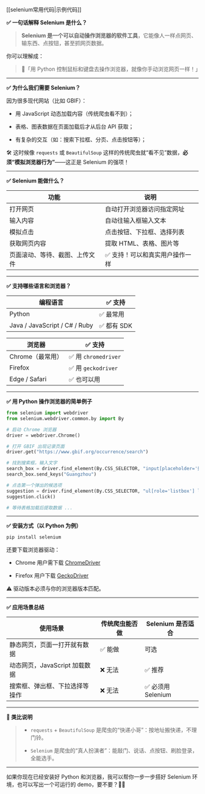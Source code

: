 
[[selenium常用代码|示例代码]]


**✅ 一句话解释 Selenium 是什么？**

> **Selenium 是一个可以自动操作浏览器的软件工具**，它能像人一样点网页、输东西、点按钮，甚至抓网页数据。

你可以理解成：

> 🧠「用 Python 控制鼠标和键盘去操作浏览器，就像你手动浏览网页一样！」

---

**✅ 为什么我们需要 Selenium？**

因为很多现代网站（比如 GBIF）：

- 用 JavaScript 动态加载内容（传统爬虫看不到）；
    
- 表格、图表数据在页面加载后才从后台 API 获取；
    
- 有复杂的交互（如：搜索下拉框、分页、点击按钮等）；
    

🛠️ 这时候像 `requests` 或 `BeautifulSoup` 这样的传统爬虫就“看不见”数据，**必须“模拟浏览器行为”**——这正是 Selenium 的强项！

---

**✅ Selenium 能做什么？**

|功能|说明|
|---|---|
|打开网页|自动打开浏览器访问指定网址|
|输入内容|自动往输入框输入文本|
|模拟点击|点击按钮、下拉框、选择列表|
|获取网页内容|提取 HTML、表格、图片等|
|页面滚动、等待、截图、上传文件|✅ 支持！可以和真实用户操作一样|

---

**✅ 支持哪些语言和浏览器？**

|编程语言|✅ 支持|
|---|---|
|Python|✅ 最常用|
|Java / JavaScript / C# / Ruby|✅ 都有 SDK|

|浏览器|✅ 支持|
|---|---|
|Chrome（最常用）|✅ 用 `chromedriver`|
|Firefox|✅ 用 `geckodriver`|
|Edge / Safari|✅ 也可以用|

---

**✅ 用 Python 操作浏览器的简单例子**

```python
from selenium import webdriver
from selenium.webdriver.common.by import By

# 启动 Chrome 浏览器
driver = webdriver.Chrome()

# 打开 GBIF 出现记录页面
driver.get("https://www.gbif.org/occurrence/search")

# 找到搜索框，输入文字
search_box = driver.find_element(By.CSS_SELECTOR, "input[placeholder='搜索']")
search_box.send_keys("Guangzhou")

# 点击第一个弹出的候选项
suggestion = driver.find_element(By.CSS_SELECTOR, "ul[role='listbox'] li")
suggestion.click()

# 等待表格加载后提取数据 ...
```

---

**✅ 安装方式（以 Python 为例）**

```bash
pip install selenium
```

还要下载浏览器驱动：

- Chrome 用户需下载 [ChromeDriver](https://sites.google.com/chromium.org/driver/)
    
- Firefox 用户下载 [GeckoDriver](https://github.com/mozilla/geckodriver)
    

⚠️ 驱动版本必须与你的浏览器版本匹配。

---

**✅ 应用场景总结**

|使用场景|传统爬虫能否做|Selenium 是否适合|
|---|---|---|
|静态网页，页面一打开就有数据|✅ 能做|可选|
|动态网页，JavaScript 加载数据|❌ 无法|✅ 推荐|
|搜索框、弹出框、下拉选择等操作|❌ 无法|✅ 必须用 Selenium|

---

**🧠 类比说明**

> - `requests` + `BeautifulSoup` 是爬虫的“快递小哥”：按地址搬快递，不理门铃。
>     
> - `Selenium` 是爬虫的“真人扮演者”：能敲门、说话、点按钮、刷脸登录，全能选手。
>     

---

如果你现在已经安装好 Python 和浏览器，我可以帮你一步一步搭好 Selenium 环境，也可以写出一个可运行的 demo，要不要？👨‍💻